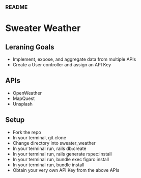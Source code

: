 ### README

# Sweater Weather

## Leraning Goals 
  * Implement, expose, and aggregate data from multiple APIs 
  * Create a User controller and assign an API Key 
  
## APIs 
  * OpenWeather
  * MapQuest
  * Unsplash
  
## Setup 
  * Fork the repo
  * In your terminal, git clone
  * Change directory into sweater_weather
  * In your terminal run, rails db:create
  * In your terminal run, rails generate rspec:install
  * In your terminal run, bundle exec figaro install
  * In your terminal run, bundle install
  * Obtain your very own API Key from the above APIs

